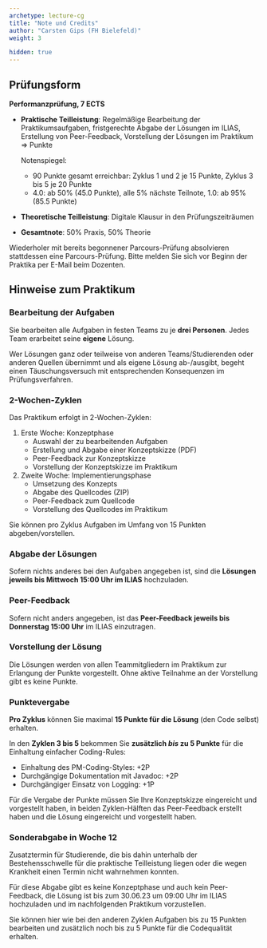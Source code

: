 ```yaml
---
archetype: lecture-cg
title: "Note und Credits"
author: "Carsten Gips (FH Bielefeld)"
weight: 3

hidden: true
---
```



## Prüfungsform

**Performanzprüfung, 7 ECTS**

-   **Praktische Teilleistung**:
    Regelmäßige Bearbeitung der Praktikumsaufgaben, fristgerechte Abgabe der Lösungen im ILIAS,
    Erstellung von Peer-Feedback, Vorstellung der Lösungen im Praktikum => Punkte

    Notenspiegel:
    -   90 Punkte gesamt erreichbar: Zyklus 1 und 2 je 15 Punkte, Zyklus 3 bis 5 je 20 Punkte
    -   4.0: ab 50% (45.0 Punkte), alle 5% nächste Teilnote, 1.0: ab 95% (85.5 Punkte)

-   **Theoretische Teilleistung**:
    Digitale Klausur in den Prüfungszeiträumen

-   **Gesamtnote**:
    50% Praxis, 50% Theorie

Wiederholer mit bereits begonnener Parcours-Prüfung absolvieren stattdessen eine Parcours-Prüfung.
Bitte melden Sie sich vor Beginn der Praktika per E-Mail beim Dozenten.


## Hinweise zum Praktikum

### Bearbeitung der Aufgaben

Sie bearbeiten alle Aufgaben in festen Teams zu je **drei Personen**. Jedes Team erarbeitet seine
**eigene** Lösung.

Wer Lösungen ganz oder teilweise von anderen Teams/Studierenden oder anderen Quellen übernimmt
und als eigene Lösung ab-/ausgibt, begeht einen Täuschungsversuch mit entsprechenden Konsequenzen
im Prüfungsverfahren.

### 2-Wochen-Zyklen

Das Praktikum erfolgt in 2-Wochen-Zyklen:

1.  Erste Woche: Konzeptphase
    -   Auswahl der zu bearbeitenden Aufgaben
    -   Erstellung und Abgabe einer Konzeptskizze (PDF)
    -   Peer-Feedback zur Konzeptskizze
    -   Vorstellung der Konzeptskizze im Praktikum
2.  Zweite Woche: Implementierungsphase
    -   Umsetzung des Konzepts
    -   Abgabe des Quellcodes (ZIP)
    -   Peer-Feedback zum Quellcode
    -   Vorstellung des Quellcodes im Praktikum

Sie können pro Zyklus Aufgaben im Umfang von 15 Punkten abgeben/vorstellen.

### Abgabe der Lösungen

Sofern nichts anderes bei den Aufgaben angegeben ist, sind die
**Lösungen jeweils bis Mittwoch 15:00 Uhr im ILIAS** hochzuladen.

### Peer-Feedback

Sofern nicht anders angegeben, ist das **Peer-Feedback jeweils bis Donnerstag 15:00 Uhr**
im ILIAS einzutragen.

### Vorstellung der Lösung

Die Lösungen werden von allen Teammitgliedern im Praktikum zur Erlangung der Punkte
vorgestellt. Ohne aktive Teilnahme an der Vorstellung gibt es keine Punkte.

### Punktevergabe

**Pro Zyklus** können Sie maximal **15 Punkte für die Lösung** (den Code selbst) erhalten.

In den **Zyklen 3 bis 5** bekommen Sie **zusätzlich _bis_ zu 5 Punkte** für die Einhaltung
einfacher Coding-Rules:

-   Einhaltung des PM-Coding-Styles: +2P
-   Durchgängige Dokumentation mit Javadoc: +2P
-   Durchgängiger Einsatz von Logging: +1P

Für die Vergabe der Punkte müssen Sie Ihre Konzeptskizze eingereicht und vorgestellt haben,
in beiden Zyklen-Hälften das Peer-Feedback erstellt haben und die Lösung eingereicht und
vorgestellt haben.

### Sonderabgabe in Woche 12

Zusatztermin für Studierende, die bis dahin unterhalb der Bestehensschwelle für die praktische
Teilleistung liegen oder die wegen Krankheit einen Termin nicht wahrnehmen konnten.

Für diese Abgabe gibt es keine Konzeptphase und auch kein Peer-Feedback, die Lösung ist bis
zum 30.06.23 um 09:00 Uhr im ILIAS hochzuladen und im nachfolgenden Praktikum vorzustellen.

Sie können hier wie bei den anderen Zyklen Aufgaben bis zu 15 Punkten bearbeiten und zusätzlich
noch bis zu 5 Punkte für die Codequalität erhalten.
